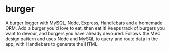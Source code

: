 # burger

A burger logger with MySQL, Node, Express, Handlebars and a homemade ORM. 
Add a burger you'd love to eat, then eat it! Keeps track of burgers you want 
to devour, and burgers you have already devoured.
Follows the MVC design pattern and uses Node and MySQL to query and route data in the app, 
with Handlebars to generate the HTML.
